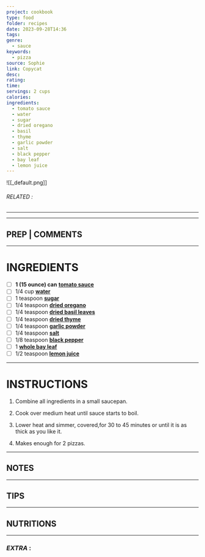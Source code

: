 ```yaml
---
project: cookbook
type: food
folder: recipes
date: 2023-09-28T14:36
tags: 
genre:
  - sauce
keywords:
  - pizza
source: Sophie
link: Copycat
desc: 
rating: 
time: 
servings: 2 cups
calories: 
ingredients:
  - tomato sauce
  - water
  - sugar
  - dried oregano
  - basil
  - thyme
  - garlic powder
  - salt
  - black pepper
  - bay leaf
  - lemon juice
---
```


![[_default.png]]
###### *RELATED* : 
---


---
## PREP | COMMENTS



---
# INGREDIENTS

- [ ] **1 (15 ounce) can** **[tomato sauce](http://www.recipezaar.com/library/tomato-sauce-153)** 
- [ ] 1/4 cup **[water](http://www.recipezaar.com/library/water-459)**
- [ ] 1 teaspoon **[sugar](http://www.recipezaar.com/library/sugar-139)**
- [ ] 1/4 teaspoon **[dried oregano](http://www.recipezaar.com/library/oregano-334)**
- [ ] 1/4 teaspoon **[dried basil leaves](http://www.recipezaar.com/library/basil-317)**
- [ ] 1/4 teaspoon **[dried thyme](http://www.recipezaar.com/library/thyme-348)**
- [ ] 1/4 teaspoon **[garlic powder](http://www.recipezaar.com/library/garlic-powder-501)**
- [ ] 1/4 teaspoon **[salt](http://www.recipezaar.com/library/salt-359)**
- [ ] 1/8 teaspoon **[black pepper](http://www.recipezaar.com/library/pepper-337)**
- [ ] 1 **[whole bay leaf](http://www.recipezaar.com/library/bay-leaf-163)**
- [ ] 1/2 teaspoon **[lemon juice](http://www.recipezaar.com/library/lemon-juice-55)**

---
# INSTRUCTIONS

1. Combine all ingredients in a small saucepan.
    
2. Cook over medium heat until sauce starts to boil.
    
3. Lower heat and simmer, covered,for 30 to 45 minutes or until it is as thick as you like it.
    
4. Makes enough for 2 pizzas.

---
## NOTES



---
## TIPS



---
## NUTRITIONS



---
### *EXTRA* :



